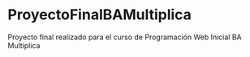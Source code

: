 # ProyectoFinalBAMultiplica
Proyecto final realizado para el curso de Programación Web Inicial BA Multiplica
